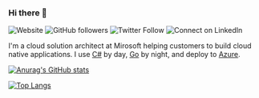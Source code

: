 ### Hi there 👋

![Website](https://img.shields.io/website?url=https%3A%2F%2Fwww.joergjooss.de)
![GitHub followers](https://img.shields.io/github/followers/joergjo?style=social)
![Twitter Follow](https://img.shields.io/twitter/follow/joergjooss?style=social)
![Connect on LinkedIn](https://img.shields.io/badge/-joergjooss-blue?style=flat-square&logo=Linkedin&link=https://www.linkedin.com/in/joergjooss/)

I'm a cloud solution architect at Mirosoft helping customers to build cloud native applications. I use [C#](https://docs.microsoft.com/en-us/dotnet/csharp/tour-of-csharp/) by day, [Go](https://go.dev) by night, and deploy to [Azure](https://azure.microsoft.com/en-us/overview/what-is-azure). 

[![Anurag's GitHub stats](https://github-readme-stats.vercel.app/api?username=joergjo&theme=react)](https://github.com/anuraghazra/github-readme-stats)

[![Top Langs](https://github-readme-stats.vercel.app/api/top-langs/?username=joergjo&theme=react)](https://github.com/anuraghazra/github-readme-stats)



<!--
**joergjo/joergjo** is a ✨ _special_ ✨ repository because its `README.md` (this file) appears on your GitHub profile.

Here are some ideas to get you started:

- 🔭 I’m currently working on ...
- 🌱 I’m currently learning ...
- 👯 I’m looking to collaborate on ...
- 🤔 I’m looking for help with ...
- 💬 Ask me about ...
- 📫 How to reach me: ...
- 😄 Pronouns: ...
- ⚡ Fun fact: ...
-->
